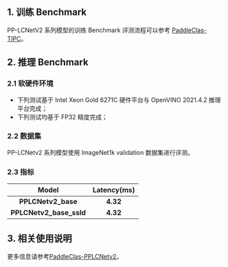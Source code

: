 ## 1. 训练 Benchmark

PP-LCNetV2 系列模型的训练 Benchmark 评测流程可以参考 [PaddleClas-TIPC](https://github.com/paddlepaddle/paddleclas/blob/release%2F2.5/test_tipc/docs/benchmark_train.md)。

## 2. 推理 Benchmark

### 2.1 软硬件环境

* 下列测试基于 Intel Xeon Gold 6271C 硬件平台与 OpenVINO 2021.4.2 推理平台完成；
* 下列测试均基于 FP32 精度完成；

### 2.2 数据集

PP-LCNetv2 系列模型使用 ImageNet1k validation 数据集进行评测。

### 2.3 指标

| Model | Latency(ms) |
|:--:|:--:|
| <b>PPLCNetv2_base<b>  | <b>4.32<b> | 
| <b>PPLCNetv2_base_ssld<b>  | <b>4.32<b> |

## 3. 相关使用说明

更多信息请参考[PaddleClas-PPLCNetv2](https://github.com/PaddlePaddle/PaddleClas/blob/release/2.5/docs/zh_CN/models/ImageNet1k/PP-LCNetV2.md)。
